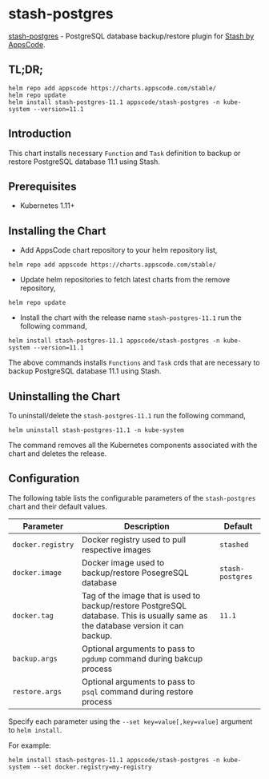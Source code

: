 # stash-postgres

[stash-postgres](https://github.com/stashed/stash-postgres) - PostgreSQL database backup/restore plugin for [Stash by AppsCode](https://appscode.com/products/stash/).

## TL;DR;

```console
helm repo add appscode https://charts.appscode.com/stable/
helm repo update
helm install stash-postgres-11.1 appscode/stash-postgres -n kube-system --version=11.1
```

## Introduction

This chart installs necessary `Function` and `Task` definition to backup or restore PostgreSQL database 11.1 using Stash.

## Prerequisites

- Kubernetes 1.11+

## Installing the Chart

- Add AppsCode chart repository to your helm repository list,

```console
helm repo add appscode https://charts.appscode.com/stable/
```

- Update helm repositories to fetch latest charts from the remove repository,

```console
helm repo update
```

- Install the chart with the release name `stash-postgres-11.1` run the following command,

```console
helm install stash-postgres-11.1 appscode/stash-postgres -n kube-system --version=11.1
```

The above commands installs `Functions` and `Task` crds that are necessary to backup PostgreSQL database 11.1 using Stash.

## Uninstalling the Chart

To uninstall/delete the `stash-postgres-11.1` run the following command,

```console
helm uninstall stash-postgres-11.1 -n kube-system
```

The command removes all the Kubernetes components associated with the chart and deletes the release.

## Configuration

The following table lists the configurable parameters of the `stash-postgres` chart and their default values.

|     Parameter     |                                                           Description                                                            |     Default      |
| ----------------- | -------------------------------------------------------------------------------------------------------------------------------- | ---------------- |
| `docker.registry` | Docker registry used to pull respective images                                                                                   | `stashed`        |
| `docker.image`    | Docker image used to backup/restore PosegreSQL database                                                                          | `stash-postgres` |
| `docker.tag`      | Tag of the image that is used to backup/restore PostgreSQL database. This is usually same as the database version it can backup. | `11.1`           |
| `backup.args`   | Optional arguments to pass to `pgdump` command  during bakcup process                                                            |                  |
| `restore.args`  | Optional arguments to pass to `psql` command during restore process                                                              |                  |

Specify each parameter using the `--set key=value[,key=value]` argument to `helm install`.

For example:

```console
helm install stash-postgres-11.1 appscode/stash-postgres -n kube-system --set docker.registry=my-registry
```
